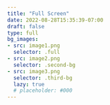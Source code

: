 ```yaml
---
title: "Full Screen"
date: 2022-08-28T15:35:39-07:00
draft: false
type: full
bg_images:
- src: image1.png
  selector: .full
- src: image2.png
  selector: .second-bg
- src: image3.png
  selector: .third-bg
  lazy: true
  # placeholder: #000
--- 
```


